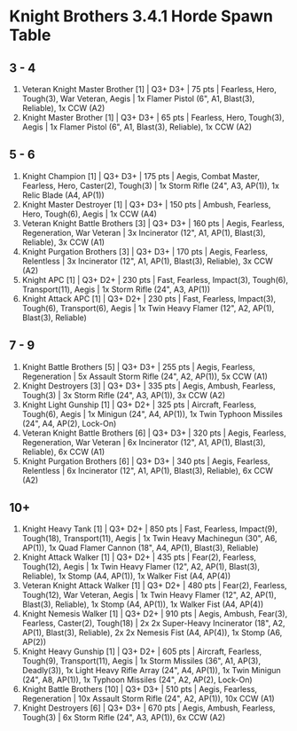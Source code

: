 # Knight Brothers 3.4.1 Horde Spawn Table

## 3 - 4

1. Veteran Knight Master Brother [1] | Q3+ D3+ | 75 pts | Fearless, Hero, Tough(3), War Veteran, Aegis | 1x Flamer Pistol (6", A1, Blast(3), Reliable), 1x CCW (A2)
1. Knight Master Brother [1] | Q3+ D3+ | 65 pts | Fearless, Hero, Tough(3), Aegis | 1x Flamer Pistol (6", A1, Blast(3), Reliable), 1x CCW (A2)

## 5 - 6

1. Knight Champion [1] | Q3+ D3+ | 175 pts | Aegis, Combat Master, Fearless, Hero, Caster(2), Tough(3) | 1x Storm Rifle (24", A3, AP(1)), 1x Relic Blade (A4, AP(1))
1. Knight Master Destroyer [1] | Q3+ D3+ | 150 pts | Ambush, Fearless, Hero, Tough(6), Aegis | 1x CCW (A4)
1. Veteran Knight Battle Brothers [3] | Q3+ D3+ | 160 pts | Aegis, Fearless, Regeneration, War Veteran | 3x Incinerator (12", A1, AP(1), Blast(3), Reliable), 3x CCW (A1)
1. Knight Purgation Brothers [3] | Q3+ D3+ | 170 pts | Aegis, Fearless, Relentless | 3x Incinerator (12", A1, AP(1), Blast(3), Reliable), 3x CCW (A2)
1. Knight APC [1] | Q3+ D2+ | 230 pts | Fast, Fearless, Impact(3), Tough(6), Transport(11), Aegis | 1x Storm Rifle (24", A3, AP(1))
1. Knight Attack APC [1] | Q3+ D2+ | 230 pts | Fast, Fearless, Impact(3), Tough(6), Transport(6), Aegis | 1x Twin Heavy Flamer (12", A2, AP(1), Blast(3), Reliable)

## 7 - 9

1. Knight Battle Brothers [5] | Q3+ D3+ | 255 pts | Aegis, Fearless, Regeneration | 5x Assault Storm Rifle (24", A2, AP(1)), 5x CCW (A1)
1. Knight Destroyers [3] | Q3+ D3+ | 335 pts | Aegis, Ambush, Fearless, Tough(3) | 3x Storm Rifle (24", A3, AP(1)), 3x CCW (A2)
1. Knight Light Gunship [1] | Q3+ D2+ | 325 pts | Aircraft, Fearless, Tough(6), Aegis | 1x Minigun (24", A4, AP(1)), 1x Twin Typhoon Missiles (24", A4, AP(2), Lock-On)
1. Veteran Knight Battle Brothers [6] | Q3+ D3+ | 320 pts | Aegis, Fearless, Regeneration, War Veteran | 6x Incinerator (12", A1, AP(1), Blast(3), Reliable), 6x CCW (A1)
1. Knight Purgation Brothers [6] | Q3+ D3+ | 340 pts | Aegis, Fearless, Relentless | 6x Incinerator (12", A1, AP(1), Blast(3), Reliable), 6x CCW (A2)

## 10+

1. Knight Heavy Tank [1] | Q3+ D2+ | 850 pts | Fast, Fearless, Impact(9), Tough(18), Transport(11), Aegis | 1x Twin Heavy Machinegun (30", A6, AP(1)), 1x Quad Flamer Cannon (18", A4, AP(1), Blast(3), Reliable)
1. Knight Attack Walker [1] | Q3+ D2+ | 435 pts | Fear(2), Fearless, Tough(12), Aegis | 1x Twin Heavy Flamer (12", A2, AP(1), Blast(3), Reliable), 1x Stomp (A4, AP(1)), 1x Walker Fist (A4, AP(4))
1. Veteran Knight Attack Walker [1] | Q3+ D2+ | 480 pts | Fear(2), Fearless, Tough(12), War Veteran, Aegis | 1x Twin Heavy Flamer (12", A2, AP(1), Blast(3), Reliable), 1x Stomp (A4, AP(1)), 1x Walker Fist (A4, AP(4))
1. Knight Nemesis Walker [1] | Q3+ D2+ | 910 pts | Aegis, Ambush, Fear(3), Fearless, Caster(2), Tough(18) | 2x 2x Super-Heavy Incinerator (18", A2, AP(1), Blast(3), Reliable), 2x 2x Nemesis Fist (A4, AP(4)), 1x Stomp (A6, AP(2))
1. Knight Heavy Gunship [1] | Q3+ D2+ | 605 pts | Aircraft, Fearless, Tough(9), Transport(11), Aegis | 1x Storm Missiles (36", A1, AP(3), Deadly(3)), 1x Light Heavy Rifle Array (24", A4, AP(1)), 1x Twin Minigun (24", A8, AP(1)), 1x Typhoon Missiles (24", A2, AP(2), Lock-On)
1. Knight Battle Brothers [10] | Q3+ D3+ | 510 pts | Aegis, Fearless, Regeneration | 10x Assault Storm Rifle (24", A2, AP(1)), 10x CCW (A1)
1. Knight Destroyers [6] | Q3+ D3+ | 670 pts | Aegis, Ambush, Fearless, Tough(3) | 6x Storm Rifle (24", A3, AP(1)), 6x CCW (A2)
